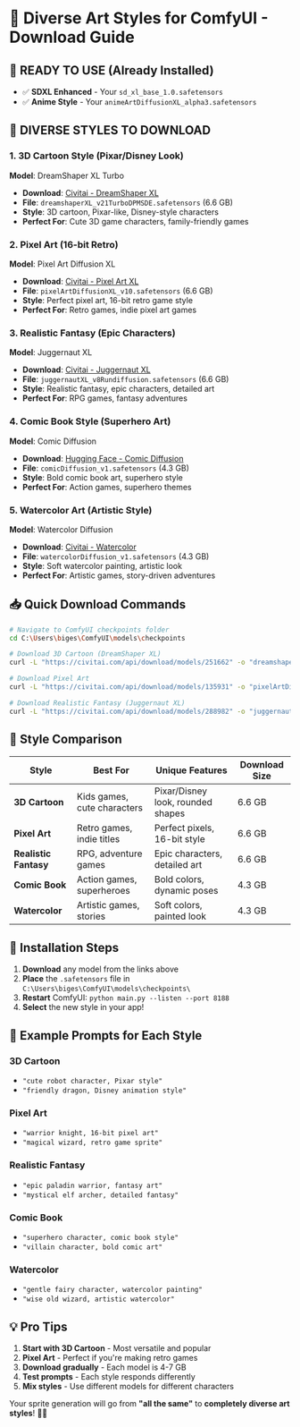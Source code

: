 # 🎨 Diverse Art Styles for ComfyUI - Download Guide

## 🚀 **READY TO USE** (Already Installed)
- ✅ **SDXL Enhanced** - Your `sd_xl_base_1.0.safetensors`
- ✅ **Anime Style** - Your `animeArtDiffusionXL_alpha3.safetensors`

## 🎨 **DIVERSE STYLES TO DOWNLOAD**

### 1. **3D Cartoon Style** (Pixar/Disney Look)
**Model**: DreamShaper XL Turbo
- **Download**: [Civitai - DreamShaper XL](https://civitai.com/models/112902/dreamshaper-xl)
- **File**: `dreamshaperXL_v21TurboDPMSDE.safetensors` (6.6 GB)
- **Style**: 3D cartoon, Pixar-like, Disney-style characters
- **Perfect For**: Cute 3D game characters, family-friendly games

### 2. **Pixel Art** (16-bit Retro)
**Model**: Pixel Art Diffusion XL
- **Download**: [Civitai - Pixel Art XL](https://civitai.com/models/120096/pixel-art-xl)
- **File**: `pixelArtDiffusionXL_v10.safetensors` (6.6 GB)
- **Style**: Perfect pixel art, 16-bit retro game style
- **Perfect For**: Retro games, indie pixel art games

### 3. **Realistic Fantasy** (Epic Characters)
**Model**: Juggernaut XL
- **Download**: [Civitai - Juggernaut XL](https://civitai.com/models/133005/juggernaut-xl)
- **File**: `juggernautXL_v8Rundiffusion.safetensors` (6.6 GB)
- **Style**: Realistic fantasy, epic characters, detailed art
- **Perfect For**: RPG games, fantasy adventures

### 4. **Comic Book Style** (Superhero Art)
**Model**: Comic Diffusion
- **Download**: [Hugging Face - Comic Diffusion](https://huggingface.co/ogkalu/Comic-Diffusion)
- **File**: `comicDiffusion_v1.safetensors` (4.3 GB)
- **Style**: Bold comic book art, superhero style
- **Perfect For**: Action games, superhero themes

### 5. **Watercolor Art** (Artistic Style)
**Model**: Watercolor Diffusion
- **Download**: [Civitai - Watercolor](https://civitai.com/models/22354/watercolor-diffusion)
- **File**: `watercolorDiffusion_v1.safetensors` (4.3 GB)
- **Style**: Soft watercolor painting, artistic look
- **Perfect For**: Artistic games, story-driven adventures

## 📥 **Quick Download Commands**

```bash
# Navigate to ComfyUI checkpoints folder
cd C:\Users\biges\ComfyUI\models\checkpoints

# Download 3D Cartoon (DreamShaper XL)
curl -L "https://civitai.com/api/download/models/251662" -o "dreamshaperXL_v21TurboDPMSDE.safetensors"

# Download Pixel Art
curl -L "https://civitai.com/api/download/models/135931" -o "pixelArtDiffusionXL_v10.safetensors"

# Download Realistic Fantasy (Juggernaut XL)
curl -L "https://civitai.com/api/download/models/288982" -o "juggernautXL_v8Rundiffusion.safetensors"
```

## 🎯 **Style Comparison**

| Style | Best For | Unique Features | Download Size |
|-------|----------|----------------|---------------|
| **3D Cartoon** | Kids games, cute characters | Pixar/Disney look, rounded shapes | 6.6 GB |
| **Pixel Art** | Retro games, indie titles | Perfect pixels, 16-bit style | 6.6 GB |
| **Realistic Fantasy** | RPG, adventure games | Epic characters, detailed art | 6.6 GB |
| **Comic Book** | Action games, superheroes | Bold colors, dynamic poses | 4.3 GB |
| **Watercolor** | Artistic games, stories | Soft colors, painted look | 4.3 GB |

## 🚀 **Installation Steps**

1. **Download** any model from the links above
2. **Place** the `.safetensors` file in `C:\Users\biges\ComfyUI\models\checkpoints\`
3. **Restart** ComfyUI: `python main.py --listen --port 8188`
4. **Select** the new style in your app!

## 🎨 **Example Prompts for Each Style**

### 3D Cartoon
- `"cute robot character, Pixar style"`
- `"friendly dragon, Disney animation style"`

### Pixel Art
- `"warrior knight, 16-bit pixel art"`
- `"magical wizard, retro game sprite"`

### Realistic Fantasy
- `"epic paladin warrior, fantasy art"`
- `"mystical elf archer, detailed fantasy"`

### Comic Book
- `"superhero character, comic book style"`
- `"villain character, bold comic art"`

### Watercolor
- `"gentle fairy character, watercolor painting"`
- `"wise old wizard, artistic watercolor"`

## 💡 **Pro Tips**

1. **Start with 3D Cartoon** - Most versatile and popular
2. **Pixel Art** - Perfect if you're making retro games
3. **Download gradually** - Each model is 4-7 GB
4. **Test prompts** - Each style responds differently
5. **Mix styles** - Use different models for different characters

Your sprite generation will go from **"all the same"** to **completely diverse art styles**! 🎨✨